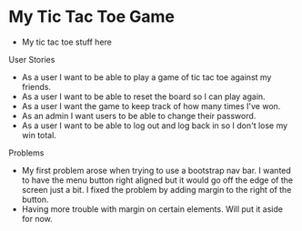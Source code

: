 # My Tic Tac Toe Game

- My tic tac toe stuff here

User Stories
- As a user I want to be able to play a game of tic tac toe against my friends.
- As a user I want to be able to reset the board so I can play again.
- As a user I want the game to keep track of how many times I've won.
- As an admin I want users to be able to change their password.
- As a user I want to be able to log out and log back in so I don't lose my win
  total.

Problems
- My first problem arose when trying to use a bootstrap nav bar. I wanted to have
  the menu button right aligned but it would go off the edge of the screen just
  a bit. I fixed the problem by adding margin to the right of the button.
- Having more trouble with margin on certain elements. Will put it aside for now.
